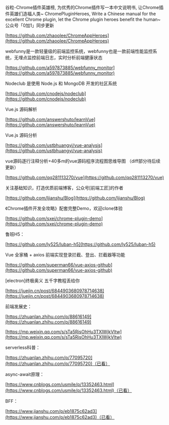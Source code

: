 谷粒-Chrome插件英雄榜, 为优秀的Chrome插件写一本中文说明书, 让Chrome插件英雄们造福人类~ ChromePluginHeroes, Write a Chinese manual for the excellent Chrome plugin, let the Chrome plugin heroes benefit the human~ 公众号「0加1」同步更新

[https://github.com/zhaoolee/ChromeAppHeroes](https://github.com/zhaoolee/ChromeAppHeroes)

webfunny是一款轻量级的前端监控系统，webfunny也是一款前端性能监控系统，无埋点监控前端日志，实时分析前端健康状态

[https://github.com/a597873885/webfunny_monitor](https://github.com/a597873885/webfunny_monitor)

Nodeclub 是使用 Node.js 和 MongoDB 开发的社区系统

[https://github.com/cnodejs/nodeclub](https://github.com/cnodejs/nodeclub)

Vue.js 源码解析

[https://github.com/answershuto/learnVue](https://github.com/answershuto/learnVue)

Vue.js 源码分析

[https://github.com/ustbhuangyi/vue-analysis](https://github.com/ustbhuangyi/vue-analysis)

vue源码逐行注释分析+40多m的vue源码程序流程图思维导图 （diff部分待后续更新）

[https://github.com/qq281113270/vue](https://github.com/qq281113270/vue)

关注基础知识，打造优质前端博客，公众号[前端工匠]的作者

[https://github.com/ljianshu/Blog](https://github.com/ljianshu/Blog)

《Chrome插件开发全攻略》配套完整Demo，欢迎clone体验

[https://github.com/sxei/chrome-plugin-demo](https://github.com/sxei/chrome-plugin-demo)

鲁班H5：

[https://github.com/ly525/luban-h5](https://github.com/ly525/luban-h5)

Vue 全家桶 + axios 前端实现登录拦截、登出、拦截器等功能

[https://github.com/superman66/vue-axios-github](https://github.com/superman66/vue-axios-github)

[electron]终极奥义 五千字教程丢给你

[https://juejin.cn/post/6844903680978714638](https://juejin.cn/post/6844903680978714638)

前端发展史：

[https://zhuanlan.zhihu.com/p/88616149](https://zhuanlan.zhihu.com/p/88616149)

[https://mp.weixin.qq.com/s/sTa5RisOhHu3TXlWjkVltw](https://mp.weixin.qq.com/s/sTa5RisOhHu3TXlWjkVltw)

serverless科普：

[https://zhuanlan.zhihu.com/p/77095720](https://zhuanlan.zhihu.com/p/77095720)（已看）

async-await原理：

[https://www.cnblogs.com/usmile/p/13352463.html](https://www.cnblogs.com/usmile/p/13352463.html)（已看）

BFF：

[https://www.jianshu.com/p/eb1875c62ad3](https://www.jianshu.com/p/eb1875c62ad3)（已看）
